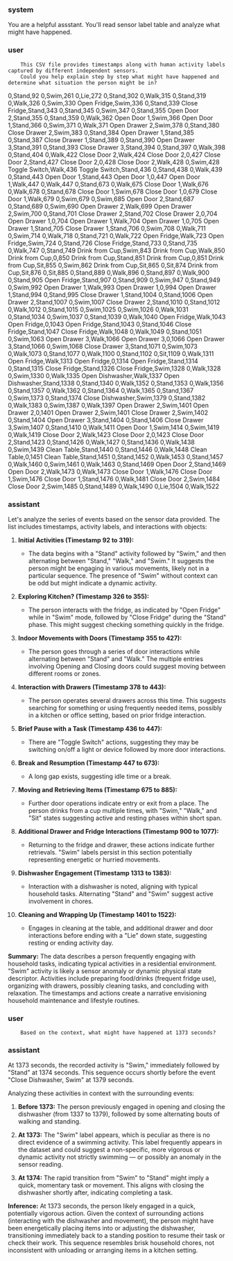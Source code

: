### system
You are a helpful assstant. You'll read sensor label table and analyze what might have happened.
### user

        This CSV file provides timestamps along with human activity labels captured by different independent sensors.
        Could you help explain step by step what might have happened and determine what situation the person might be in?
    
0,Stand,92
0,Swim,261
0,Lie,272
0,Stand,302
0,Walk,315
0,Stand,319
0,Walk,326
0,Swim,330
Open Fridge,Swim,336
0,Stand,339
Close Fridge,Stand,343
0,Stand,345
0,Swim,347
0,Stand,355
Open Door 2,Stand,355
0,Stand,359
0,Walk,362
Open Door 1,Swim,366
Open Door 1,Stand,366
0,Swim,371
0,Walk,371
Open Drawer 2,Swim,378
0,Stand,380
Close Drawer 2,Swim,383
0,Stand,384
Open Drawer 1,Stand,385
0,Stand,387
Close Drawer 1,Stand,389
0,Stand,390
Open Drawer 3,Stand,391
0,Stand,393
Close Drawer 3,Stand,394
0,Stand,397
0,Walk,398
0,Stand,404
0,Walk,422
Close Door 2,Walk,424
Close Door 2,0,427
Close Door 2,Stand,427
Close Door 2,0,428
Close Door 2,Walk,428
0,Swim,428
Toggle Switch,Walk,436
Toggle Switch,Stand,436
0,Stand,438
0,Walk,439
0,Stand,443
Open Door 1,Stand,443
Open Door 1,0,447
Open Door 1,Walk,447
0,Walk,447
0,Stand,673
0,Walk,675
Close Door 1,Walk,676
0,Walk,678
0,Stand,678
Close Door 1,Swim,678
Close Door 1,0,679
Close Door 1,Walk,679
0,Swim,679
0,Swim,685
Open Door 2,Stand,687
0,Stand,689
0,Swim,690
Open Drawer 2,Walk,699
Open Drawer 2,Swim,700
0,Stand,701
Close Drawer 2,Stand,702
Close Drawer 2,0,704
Open Drawer 1,0,704
Open Drawer 1,Walk,704
Open Drawer 1,0,705
Open Drawer 1,Stand,705
Close Drawer 1,Stand,706
0,Swim,708
0,Walk,711
0,Swim,714
0,Walk,718
0,Stand,721
0,Walk,722
Open Fridge,Walk,723
Open Fridge,Swim,724
0,Stand,726
Close Fridge,Stand,733
0,Stand,735
0,Walk,747
0,Stand,749
Drink from Cup,Swim,843
Drink from Cup,Walk,850
Drink from Cup,0,850
Drink from Cup,Stand,851
Drink from Cup,0,851
Drink from Cup,Sit,855
0,Swim,862
Drink from Cup,Sit,865
0,Sit,874
Drink from Cup,Sit,876
0,Sit,885
0,Stand,889
0,Walk,896
0,Stand,897
0,Walk,900
0,Stand,905
Open Fridge,Stand,907
0,Stand,909
0,Swim,947
0,Stand,949
0,Swim,992
Open Drawer 1,Walk,993
Open Drawer 1,0,994
Open Drawer 1,Stand,994
0,Stand,995
Close Drawer 1,Stand,1004
0,Stand,1006
Open Drawer 2,Stand,1007
0,Swim,1007
Close Drawer 2,Stand,1010
0,Stand,1012
0,Walk,1012
0,Stand,1015
0,Swim,1025
0,Swim,1026
0,Walk,1031
0,Stand,1034
0,Swim,1037
0,Stand,1039
0,Walk,1040
Open Fridge,Walk,1043
Open Fridge,0,1043
Open Fridge,Stand,1043
0,Stand,1046
Close Fridge,Stand,1047
Close Fridge,Walk,1048
0,Walk,1049
0,Stand,1051
0,Swim,1063
Open Drawer 3,Walk,1066
Open Drawer 3,0,1066
Open Drawer 3,Stand,1066
0,Swim,1068
Close Drawer 3,Stand,1071
0,Swim,1073
0,Walk,1073
0,Stand,1077
0,Walk,1100
0,Stand,1102
0,Sit,1109
0,Walk,1311
Open Fridge,Walk,1313
Open Fridge,0,1314
Open Fridge,Stand,1314
0,Stand,1315
Close Fridge,Stand,1326
Close Fridge,Swim,1328
0,Walk,1328
0,Swim,1330
0,Walk,1335
Open Dishwasher,Walk,1337
Open Dishwasher,Stand,1338
0,Stand,1340
0,Walk,1352
0,Stand,1353
0,Walk,1356
0,Stand,1357
0,Walk,1362
0,Stand,1364
0,Walk,1365
0,Stand,1367
0,Swim,1373
0,Stand,1374
Close Dishwasher,Swim,1379
0,Stand,1382
0,Walk,1383
0,Swim,1387
0,Walk,1397
Open Drawer 2,Swim,1401
Open Drawer 2,0,1401
Open Drawer 2,Swim,1401
Close Drawer 2,Swim,1402
0,Stand,1404
Open Drawer 3,Stand,1404
0,Stand,1406
Close Drawer 3,Swim,1407
0,Stand,1410
0,Walk,1411
Open Door 1,Swim,1414
0,Swim,1419
0,Walk,1419
Close Door 2,Walk,1423
Close Door 2,0,1423
Close Door 2,Stand,1423
0,Stand,1426
0,Walk,1427
0,Stand,1436
0,Walk,1438
0,Swim,1439
Clean Table,Stand,1440
0,Stand,1446
0,Walk,1448
Clean Table,0,1451
Clean Table,Stand,1451
0,Stand,1452
0,Walk,1453
0,Stand,1457
0,Walk,1460
0,Swim,1461
0,Walk,1463
0,Stand,1469
Open Door 2,Stand,1469
Open Door 2,Walk,1473
0,Walk,1473
Close Door 1,Walk,1476
Close Door 1,Swim,1476
Close Door 1,Stand,1476
0,Walk,1481
Close Door 2,Swim,1484
Close Door 2,Swim,1485
0,Stand,1489
0,Walk,1490
0,Lie,1504
0,Walk,1522

### assistant
Let's analyze the series of events based on the sensor data provided. The list includes timestamps, activity labels, and interactions with objects:

1. **Initial Activities (Timestamp 92 to 319):**
   - The data begins with a "Stand" activity followed by "Swim," and then alternating between "Stand," "Walk," and "Swim." It suggests the person might be engaging in various movements, likely not in a particular sequence. The presence of "Swim" without context can be odd but might indicate a dynamic activity.

2. **Exploring Kitchen? (Timestamp 326 to 355):**
   - The person interacts with the fridge, as indicated by "Open Fridge" while in "Swim" mode, followed by "Close Fridge" during the "Stand" phase. This might suggest checking something quickly in the fridge.

3. **Indoor Movements with Doors (Timestamp 355 to 427):**
   - The person goes through a series of door interactions while alternating between "Stand" and "Walk." The multiple entries involving Opening and Closing doors could suggest moving between different rooms or zones.
   
4. **Interaction with Drawers (Timestamp 378 to 443):**
   - The person operates several drawers across this time. This suggests searching for something or using frequently needed items, possibly in a kitchen or office setting, based on prior fridge interaction.

5. **Brief Pause with a Task (Timestamp 436 to 447):**
   - There are "Toggle Switch" actions, suggesting they may be switching on/off a light or device followed by more door interactions. 

6. **Break and Resumption (Timestamp 447 to 673):**
   - A long gap exists, suggesting idle time or a break.

7. **Moving and Retrieving Items (Timestamp 675 to 885):**
   - Further door operations indicate entry or exit from a place. The person drinks from a cup multiple times, with "Swim," "Walk," and "Sit" states suggesting active and resting phases within short span.

8. **Additional Drawer and Fridge Interactions (Timestamp 900 to 1077):**
   - Returning to the fridge and drawer, these actions indicate further retrievals. "Swim" labels persist in this section potentially representing energetic or hurried movements.

9. **Dishwasher Engagement (Timestamp 1313 to 1383):**
   - Interaction with a dishwasher is noted, aligning with typical household tasks. Alternating "Stand" and "Swim" suggest active involvement in chores.

10. **Cleaning and Wrapping Up (Timestamp 1401 to 1522):**
    - Engages in cleaning at the table, and additional drawer and door interactions before ending with a "Lie" down state, suggesting resting or ending activity day.

**Summary:**
The data describes a person frequently engaging with household tasks, indicating typical activities in a residential environment. "Swim" activity is likely a sensor anomaly or dynamic physical state descriptor. Activities include preparing food/drinks (frequent fridge use), organizing with drawers, possibly cleaning tasks, and concluding with relaxation. The timestamps and actions create a narrative envisioning household maintenance and lifestyle routines.
### user

        Based on the context, what might have happened at 1373 seconds?
    
### assistant
At 1373 seconds, the recorded activity is "Swim," immediately followed by "Stand" at 1374 seconds. This sequence occurs shortly before the event "Close Dishwasher, Swim" at 1379 seconds. 

Analyzing these activities in context with the surrounding events:

1. **Before 1373:** The person previously engaged in opening and closing the dishwasher (from 1337 to 1379), followed by some alternating bouts of walking and standing.

2. **At 1373:** The "Swim" label appears, which is peculiar as there is no direct evidence of a swimming activity. This label frequently appears in the dataset and could suggest a non-specific, more vigorous or dynamic activity not strictly swimming — or possibly an anomaly in the sensor reading.

3. **At 1374:** The rapid transition from "Swim" to "Stand" might imply a quick, momentary task or movement. This aligns with closing the dishwasher shortly after, indicating completing a task.

**Inference:** At 1373 seconds, the person likely engaged in a quick, potentially vigorous action. Given the context of surrounding actions (interacting with the dishwasher and movement), the person might have been energetically placing items into or adjusting the dishwasher, transitioning immediately back to a standing position to resume their task or check their work. This sequence resembles brisk household chores, not inconsistent with unloading or arranging items in a kitchen setting.
